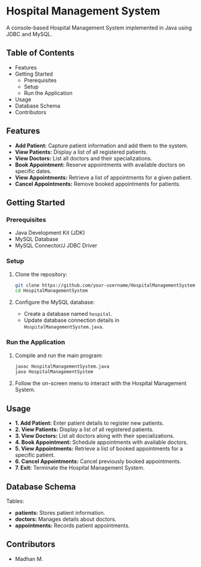 # Hospital Management System

A console-based Hospital Management System implemented in Java using JDBC and MySQL.

## Table of Contents

- Features
- Getting Started
  - Prerequisites
  - Setup
  - Run the Application
- Usage
- Database Schema
- Contributors
  
## Features

- **Add Patient:** Capture patient information and add them to the system.
- **View Patients:** Display a list of all registered patients.
- **View Doctors:** List all doctors and their specializations.
- **Book Appointment:** Reserve appointments with available doctors on specific dates.
- **View Appointments:** Retrieve a list of appointments for a given patient.
- **Cancel Appointments:** Remove booked appointments for patients.

## Getting Started

### Prerequisites

- Java Development Kit (JDK)
- MySQL Database
- MySQL Connector/J JDBC Driver

### Setup

1. Clone the repository:

    ```bash
    git clone https://github.com/your-username/HospitalManagementSystem.git
    cd HospitalManagementSystem
    ```

2. Configure the MySQL database:

    - Create a database named `hospital`.
    - Update database connection details in `HospitalManagementSystem.java`.

### Run the Application

1. Compile and run the main program:

    ```bash
    javac HospitalManagementSystem.java
    java HospitalManagementSystem
    ```

2. Follow the on-screen menu to interact with the Hospital Management System.

## Usage

- **1. Add Patient:** Enter patient details to register new patients.
- **2. View Patients:** Display a list of all registered patients.
- **3. View Doctors:** List all doctors along with their specializations.
- **4. Book Appointment:** Schedule appointments with available doctors.
- **5. View Appointments:** Retrieve a list of booked appointments for a specific patient.
- **6. Cancel Appointments:** Cancel previously booked appointments.
- **7. Exit:** Terminate the Hospital Management System.

## Database Schema

Tables:

- **patients:** Stores patient information.
- **doctors:** Manages details about doctors.
- **appointments:** Records patient appointments.

## Contributors

- Madhan M.


